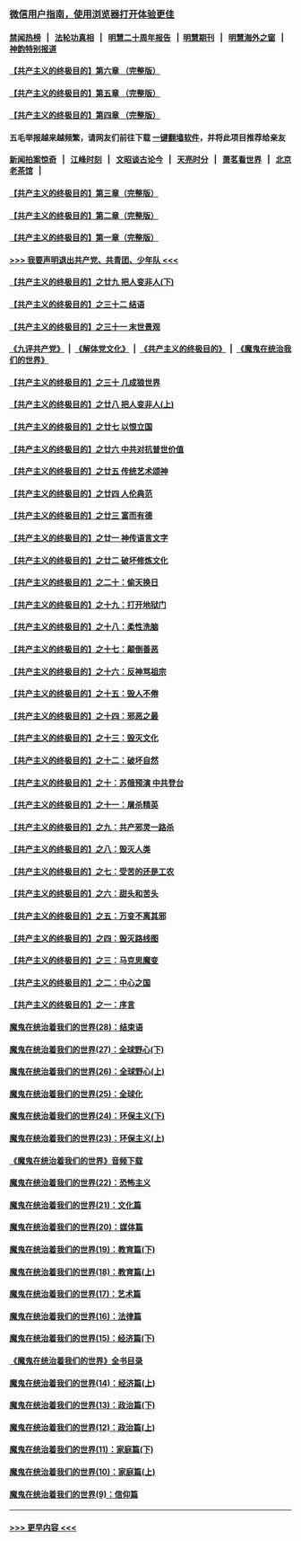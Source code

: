 ### [微信用户指南，使用浏览器打开体验更佳](https://github.com/gfw-breaker/banned-news1/blob/master/indexes/wechat-guide.md?t=0)
#### [禁闻热榜](热点新闻.md?t=0)  &nbsp;&nbsp;|&nbsp;&nbsp; [法轮功真相](https://github.com/gfw-breaker/truth/blob/master/README.md?t=0) &nbsp;&nbsp;|&nbsp;&nbsp; [明慧二十周年报告](https://github.com/gfw-breaker/mh-reports/blob/master/README.md?t=0) &nbsp;&nbsp;|&nbsp;&nbsp;[明慧期刊](https://github.com/gfw-breaker/mh-qikan) &nbsp;&nbsp;|&nbsp;&nbsp; [明慧海外之窗](https://github.com/gfw-breaker/mh-news/blob/master/README.md?t=0) &nbsp;&nbsp;|&nbsp;&nbsp; [神韵特别报道](https://github.com/gfw-breaker/mh-news/blob/master/shenyun.md?t=0)
#### [【共产主义的终极目的】第六章 （完整版）](../pages/nsc422/n11428913.md?t=02141455) 
#### [【共产主义的终极目的】第五章 （完整版）](../pages/nsc422/n11428912.md?t=02141455) 
#### [【共产主义的终极目的】第四章 （完整版）](../pages/nsc422/n11428907.md?t=02141455) 
#### 五毛举报越来越频繁，请网友们前往下载 [一键翻墙软件](https://github.com/gfw-breaker/ssr-accounts)，并将此项目推荐给亲友
#### [新闻拍案惊奇](https://github.com/gfw-breaker/banned-news1/blob/master/pages/link4.md) &nbsp;&nbsp;|&nbsp;&nbsp; [江峰时刻](https://github.com/gfw-breaker/banned-news1/blob/master/pages/link4.md) &nbsp;&nbsp;|&nbsp;&nbsp; [文昭谈古论今](https://github.com/gfw-breaker/banned-news1/blob/master/pages/link4.md) &nbsp;&nbsp;|&nbsp;&nbsp; [天亮时分](https://github.com/gfw-breaker/banned-news1/blob/master/pages/link4.md) &nbsp;&nbsp;|&nbsp;&nbsp; [萧茗看世界](https://github.com/gfw-breaker/banned-news1/blob/master/pages/link4.md) &nbsp;&nbsp;|&nbsp;&nbsp; [北京老茶馆](https://github.com/gfw-breaker/banned-news1/blob/master/pages/link4.md) &nbsp;&nbsp;|&nbsp;&nbsp; 
#### [【共产主义的终极目的】第三章（完整版）](../pages/nsc422/n11428848.md?t=02141455) 
#### [【共产主义的终极目的】第二章（完整版）](../pages/nsc422/n11428831.md?t=02141455) 
#### [【共产主义的终极目的】第一章（完整版）](../pages/nsc422/n11417651.md?t=02141455) 
#### [>>> 我要声明退出共产党、共青团、少年队 <<<](https://github.com/begood0513/goodnews/blob/master/quit/letter.md) 
#### [【共产主义的终极目的】之廿九 把人变非人(下)](../pages/nsc422/n11344140.md?t=02141455) 
#### [【共产主义的终极目的】之三十二 结语](../pages/nsc422/n11360535.md?t=02141455) 
#### [【共产主义的终极目的】之三十一 末世景观](../pages/nsc422/n11351129.md?t=02141455) 
#### [《九评共产党》](https://github.com/begood0513/9ping.md/blob/master/README.md) &nbsp;|&nbsp; [《解体党文化》](../../../../jtdwh.md/blob/master/README.md)  &nbsp;|&nbsp; [《共产主义的终极目的》](../../../../gczydzjmd.md/blob/master/README.md) &nbsp;|&nbsp; [《魔鬼在统治我们的世界》](../../../../mgztzwmdsj.md/blob/master/README.md) 
#### [【共产主义的终极目的】之三十 几成狼世界](../pages/nsc422/n11348280.md?t=02141455) 
#### [【共产主义的终极目的】之廿八 把人变非人(上)](../pages/nsc422/n11340492.md?t=02141455) 
#### [【共产主义的终极目的】之廿七 以恨立国](../pages/nsc422/n11336944.md?t=02141455) 
#### [【共产主义的终极目的】之廿六 中共对抗普世价值](../pages/nsc422/n11324785.md?t=02141455) 
#### [【共产主义的终极目的】之廿五 传统艺术颂神](../pages/nsc422/n11296396.md?t=02141455) 
#### [【共产主义的终极目的】之廿四 人伦典范](../pages/nsc422/n11296397.md?t=02141455) 
#### [【共产主义的终极目的】之廿三 富而有德](../pages/nsc422/n11283598.md?t=02141455) 
#### [【共产主义的终极目的】之廿一 神传语言文字](../pages/nsc422/n11263265.md?t=02141455) 
#### [【共产主义的终极目的】之廿二 破坏修炼文化](../pages/nsc422/n11245728.md?t=02141455) 
#### [【共产主义的终极目的】之二十：偷天换日](../pages/nsc422/n11238846.md?t=02141455) 
#### [【共产主义的终极目的】之十九：打开地狱门](../pages/nsc422/n11206376.md?t=02141455) 
#### [【共产主义的终极目的】之十八：柔性洗脑](../pages/nsc422/n11199994.md?t=02141455) 
#### [【共产主义的终极目的】之十七：颠倒善恶](../pages/nsc422/n11179782.md?t=02141455) 
#### [【共产主义的终极目的】之十六：反神骂祖宗](../pages/nsc422/n11166798.md?t=02141455) 
#### [【共产主义的终极目的】之十五：毁人不倦](../pages/nsc422/n11166792.md?t=02141455) 
#### [【共产主义的终极目的】之十四：邪恶之最](../pages/nsc422/n11150249.md?t=02141455) 
#### [【共产主义的终极目的】之十三：毁灭文化](../pages/nsc422/n11135227.md?t=02141455) 
#### [【共产主义的终极目的】之十二：破坏自然](../pages/nsc422/n11135214.md?t=02141455) 
#### [【共产主义的终极目的】之十：苏俄预演 中共登台](../pages/nsc422/n11118424.md?t=02141455) 
#### [【共产主义的终极目的】之十一：屠杀精英](../pages/nsc422/n11118442.md?t=02141455) 
#### [【共产主义的终极目的】之九：共产邪灵一路杀](../pages/nsc422/n11114139.md?t=02141455) 
#### [【共产主义的终极目的】之八：毁灭人类](../pages/nsc422/n11108503.md?t=02141455) 
#### [【共产主义的终极目的】之七：受苦的还是工农](../pages/nsc422/n11101809.md?t=02141455) 
#### [【共产主义的终极目的】之六：甜头和苦头](../pages/nsc422/n11096971.md?t=02141455) 
#### [【共产主义的终极目的】之五：万变不离其邪](../pages/nsc422/n11091285.md?t=02141455) 
#### [【共产主义的终极目的】之四：毁灭路线图](../pages/nsc422/n11086284.md?t=02141455) 
#### [【共产主义的终极目的】之三：马克思魔变](../pages/nsc422/n11061941.md?t=02141455) 
#### [【共产主义的终极目的】之二：中心之国](../pages/nsc422/n11047728.md?t=02141455) 
#### [【共产主义的终极目的】之一：序言](../pages/nsc422/n11086077.md?t=02141455) 
#### [魔鬼在统治着我们的世界(28)：结束语](../pages/nsc422/n10936246.md?t=02141455) 
#### [魔鬼在统治着我们的世界(27)：全球野心(下)](../pages/nsc422/n10928319.md?t=02141455) 
#### [魔鬼在统治着我们的世界(26)：全球野心(上)](../pages/nsc422/n10900318.md?t=02141455) 
#### [魔鬼在统治着我们的世界(25)：全球化](../pages/nsc422/n10788205.md?t=02141455) 
#### [魔鬼在统治着我们的世界(24)：环保主义(下)](../pages/nsc422/n10695307.md?t=02141455) 
#### [魔鬼在统治着我们的世界(23)：环保主义(上)](../pages/nsc422/n10688613.md?t=02141455) 
#### [《魔鬼在统治着我们的世界》音频下载](../pages/nsc422/n10635553.md?t=02141455) 
#### [魔鬼在统治着我们的世界(22)：恐怖主义](../pages/nsc422/n10614727.md?t=02141455) 
#### [魔鬼在统治着我们的世界(21)：文化篇](../pages/nsc422/n10597706.md?t=02141455) 
#### [魔鬼在统治着我们的世界(20)：媒体篇](../pages/nsc422/n10586579.md?t=02141455) 
#### [魔鬼在统治着我们的世界(19)：教育篇(下)](../pages/nsc422/n10564808.md?t=02141455) 
#### [魔鬼在统治着我们的世界(18)：教育篇(上)](../pages/nsc422/n10526970.md?t=02141455) 
#### [魔鬼在统治着我们的世界(17)：艺术篇](../pages/nsc422/n10499093.md?t=02141455) 
#### [魔鬼在统治着我们的世界(16)：法律篇](../pages/nsc422/n10485969.md?t=02141455) 
#### [魔鬼在统治着我们的世界(15)：经济篇(下)](../pages/nsc422/n10469975.md?t=02141455) 
#### [《魔鬼在统治着我们的世界》全书目录](../pages/nsc422/n10464261.md?t=02141455) 
#### [魔鬼在统治着我们的世界(14)：经济篇(上)](../pages/nsc422/n10457370.md?t=02141455) 
#### [魔鬼在统治着我们的世界(13)：政治篇(下)](../pages/nsc422/n10448270.md?t=02141455) 
#### [魔鬼在统治着我们的世界(12)：政治篇(上)](../pages/nsc422/n10444576.md?t=02141455) 
#### [魔鬼在统治着我们的世界(11)：家庭篇(下)](../pages/nsc422/n10440961.md?t=02141455) 
#### [魔鬼在统治着我们的世界(10)：家庭篇(上)](../pages/nsc422/n10435448.md?t=02141455) 
#### [魔鬼在统治着我们的世界(9)：信仰篇](../pages/nsc422/n10432159.md?t=02141455) 

----
#### [ >>> 更早内容 <<< ](../indexes/nsc422-earlier.md)
